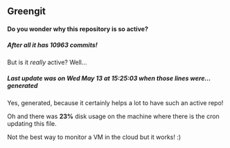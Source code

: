 ## Greengit

#### Do you wonder why this repository is so active?

##### After all it has 10963 commits!

But is it *really* active? Well...

##### Last update was on Wed May 13 at 15:25:03 when those lines were... generated

Yes, generated, because it certainly helps a lot to have such an active repo!

Oh and there was **23%** disk usage on the machine
where there is the cron updating this file.

Not the best way to monitor a VM in the cloud but it works! :)
